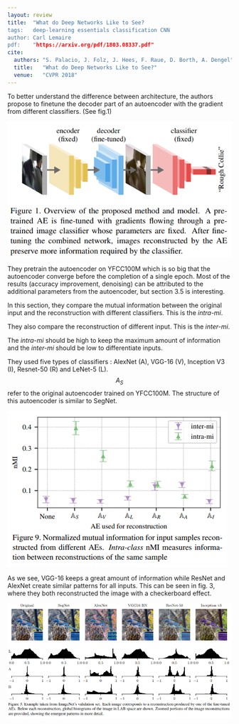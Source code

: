 ```yaml
---
layout: review
title:  "What do Deep Networks Like to See?
tags:   deep-learning essentials classification CNN
author: Carl Lemaire
pdf:    "https://arxiv.org/pdf/1803.08337.pdf"
cite:
  authors: "S. Palacio, J. Folz, J. Hees, F. Raue, D. Borth, A. Dengel"
  title:   "What do Deep Networks Like to See?"
  venue:   "CVPR 2018"
---
```


To better understand the difference between architecture, the authors propose to finetune the decoder part of an autoencoder with the gradient from different classifiers. (See fig.1)

![](/deep-learning/images/like2see/fig1.png)

They pretrain the autoencoder on YFCC100M which is so big that the autoencoder converge before the completion of a single epoch.
Most of the results (accuracy improvement, denoising) can be attributed to the additional parameters from the autoencoder, but section 3.5 is interesting.

In this section, they compare the mutual information between the original input and the reconstruction with different classifiers. This is the *intra-mi*.

They also compare the reconstruction of different input. This is the *inter-mi*.

The *intra-mi* should be high to keep the maximum amount of information and the *inter-mi* should be low to differentiate inputs.

They used five types of classifiers :  AlexNet (A), VGG-16 (V), Inception V3 (I), Resnet-50 (R) and LeNet-5 (L). $$A_S$$ refer to the original autoencoder trained on YFCC100M. The structure of this autoencoder is similar to SegNet.

![](/deep-learning/images/like2see/fig9.png)

As we see, VGG-16 keeps a great amount of information while ResNet and AlexNet create similar patterns for all inputs. This can be seen in fig. 3, where they both reconstructed the image with a checkerboard effect.


![](/deep-learning/images/like2see/fig3.png)
